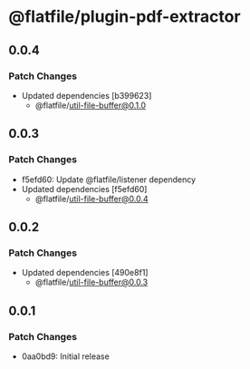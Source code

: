 # @flatfile/plugin-pdf-extractor

## 0.0.4

### Patch Changes

- Updated dependencies [b399623]
  - @flatfile/util-file-buffer@0.1.0

## 0.0.3

### Patch Changes

- f5efd60: Update @flatfile/listener dependency
- Updated dependencies [f5efd60]
  - @flatfile/util-file-buffer@0.0.4

## 0.0.2

### Patch Changes

- Updated dependencies [490e8f1]
  - @flatfile/util-file-buffer@0.0.3

## 0.0.1

### Patch Changes

- 0aa0bd9: Initial release
